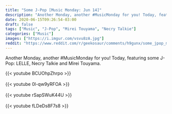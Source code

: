 ```yaml
---
title: "Some J-Pop [Music Monday: Jun 14]"
description: "Another Monday, another #MusicMonday for you! Today, featuring some J-Pop: LELLE, Necry Talkie and Mirei Touyama."
date: 2020-06-15T09:26:54-03:00
draft: false
tags: ["Music", "J-Pop", "Mirei Touyama", "Necry Talkie"]
categories: ["Music"]
images: ["https://i.imgur.com/vsvu8zA.jpg"]
reddit: "https://www.reddit.com/r/geekosaur/comments/h9gunx/some_jpop_music_monday_jun_14/"
---
```


Another Monday, another #MusicMonday for you! Today, featuring some J-Pop: LELLE, Necry Talkie and Mirei Touyama.

{{< youtube BCUOhpZhrpo >}}  
<br/>
{{< youtube 0l-qw9yRFOA >}}  
<br/>
{{< youtube rSapSWuK44U >}}  
<br/>
{{< youtube fLDeDs8F7s8 >}}

<!--more-->
